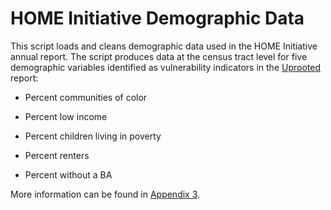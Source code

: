 # HOME Initiative Demographic Data

This script loads and cleans demographic data used in the HOME Initiative annual report. The script produces data at the census tract level for five demographic variables identified as vulnerability indicators in the [Uprooted](https://sites.utexas.edu/gentrificationproject/austin-uprooted-report-maps/) report:

-   Percent communities of color

-   Percent low income

-   Percent children living in poverty

-   Percent renters

-   Percent without a BA

More information can be found in [Appendix 3](https://sites.utexas.edu/gentrificationproject/files/2018/10/app3.pdf).
